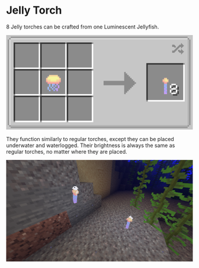 # Jelly Torch

8 Jelly torches can be crafted from one Luminescent Jellyfish.

![jelly-torch-recipe](/assets/images/recipes/jelly-torch.png)

They function similarly to regular torches, except they can be placed underwater and waterlogged. Their brightness is always the same as regular torches, no matter where they are placed.

![jelly-torches](/assets/images/jelly-torches.png)